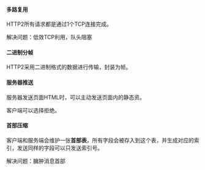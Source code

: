 #### 多路复用

HTTP2所有请求都是通过1个TCP连接完成。

解决问题：低效TCP利用，队头阻塞

#### 二进制分帧

HTTP2采用二进制格式的数据进行传输，封装为帧。

#### 服务器推送

服务器发送页面HTML时，可以主动发送页面内的静态资。

客户端可以选择拒绝。

#### 首部压缩

客户端和服务端会维护一张**首部表**，所有字段会被存入到这个表，并生成对应的索引，发送同样的字段可以只发送索引号。

解决问题：臃肿消息首部